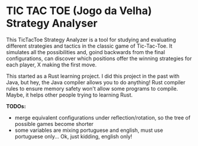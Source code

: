 # TIC TAC TOE (Jogo da Velha) Strategy Analyser

This TicTacToe Strategy Analyzer is a tool for studying and evaluating different strategies and tactics in the classic game of Tic-Tac-Toe. It simulates all the possibilities and, goind backwards from the final configurations, can discover which positions offer the winning strategies for each player, X making the first move.

This started as a Rust learning project. I did this project in the past with Java, but hey, the Java compiler allows you to do anything! Rust compiler rules to ensure memory safety won't allow some programs to compile. Maybe, it helps other people trying to learning Rust.

**TODOs:**

- merge equivalent configurations under reflection/rotation, so the tree of possible games become shorter
- some variables are mixing portuguese and english, must use portuguese only... Ok, just kidding, english only!